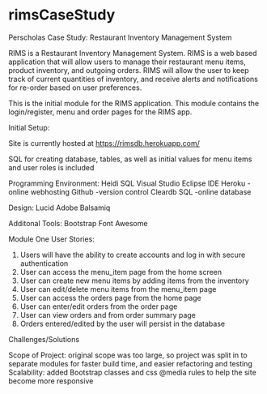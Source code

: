 # rimsCaseStudy
Perscholas Case Study: Restaurant Inventory Management System

RIMS is a Restaurant Inventory Management System. RIMS is a web based application that will allow users to manage their restaurant menu items, product inventory, and outgoing orders. RIMS will allow the user to keep track of current quantities of inventory, and receive alerts and notifications for re-order based on user preferences. 

This is the initial module for the RIMS application. This module contains the login/register, menu and order pages for the RIMS app.

Initial Setup:

  Site is currently hosted at https://rimsdb.herokuapp.com/
  
  SQL for creating database, tables, as well as initial values for menu items and user roles is included

Programming Environment: 
  Heidi SQL
  Visual Studio
  Eclipse IDE
  Heroku - online webhosting
  Github -version control
  Cleardb SQL -online database
  
  Design:
    Lucid
    Adobe
    Balsamiq
  
  Additonal Tools:
    Bootstrap
    Font Awesome
  
  Module One User Stories:
  1. Users will have the ability to create accounts and log in with secure authentication
  2. User can access the menu_item page from the home screen
  3. User can create new menu items by adding items from the inventory
  4. User can edit/delete menu items from the menu_item page
  5. User can access the orders page from the home page
  6. User can enter/edit orders from the order page
  7. User can view orders and from order summary page
  8. Orders entered/edited by the user will persist in the database
  
  Challenges/Solutions
  
  Scope of Project:
    original scope was too large, so project was split in to separate modules for faster build time, and easier refactoring and testing
  Scalability:
    added Bootstrap classes and css @media rules to help the site become more responsive
  
